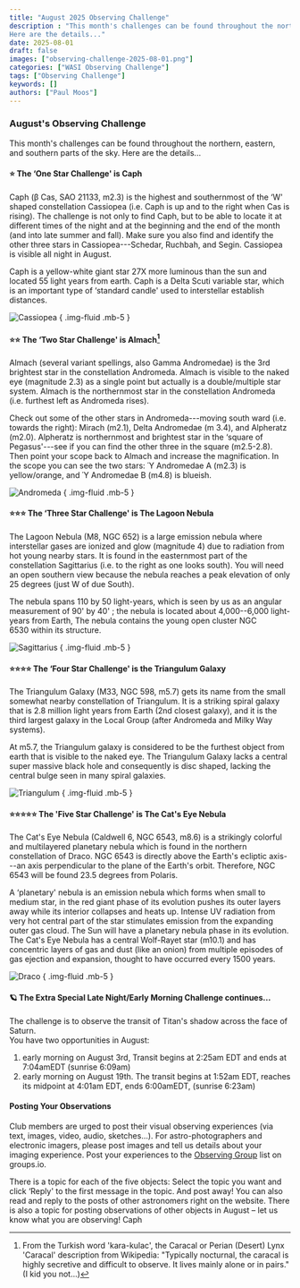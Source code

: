 ```yaml
---
title: "August 2025 Observing Challenge"
description : "This month's challenges can be found throughout the northern, eastern, and southern parts of the sky.
Here are the details..."
date: 2025-08-01
draft: false
images: ["observing-challenge-2025-08-01.png"]
categories: ["WASI Observing Challenge"]
tags: ["Observing Challenge"]
keywords: []
authors: ["Paul Moos"]
---
```



### August's Observing Challenge

This month's challenges can be found throughout the northern, eastern, and southern parts of the sky.
Here are the details...

#### ⭐ The ‘One Star Challenge' is Caph

Caph (β Cas, SAO 21133, m2.3) is the highest and southernmost of the ‘W' shaped
constellation Cassiopea (i.e. Caph is up and to the right when Cas is rising).
The challenge is not only to find Caph, but to be able to locate it at different
times of the night and at the beginning and the end of the month (and into late
summer and fall). Make sure you also find and identify the other three stars in
Cassiopea---Schedar, Ruchbah, and Segin. Cassiopea is visible all night in
August.

Caph is a yellow-white giant star 27X more luminous than the sun and located 55
light years from earth. Caph is a Delta Scuti variable star, which is an
important type of ‘standard candle' used to interstellar establish distances.

![Cassiopea](Cas-large.svg)
{ .img-fluid .mb-5 }

#### ⭐⭐ The ‘Two Star Challenge' is Almach[^1]

Almach (several variant spellings, also Gamma Andromedae) is the 3rd brightest
star in the constellation Andromeda. Almach is visible to the naked eye
(magnitude 2.3) as a single point but actually is a double/multiple star system.
Almach is the northernmost star in the constellation Andromeda (i.e. furthest
left as Andromeda rises).

Check out some of the other stars in Andromeda---moving south ward (i.e. towards
the right): Mirach (m2.1), Delta Andromedae (m 3.4), and Alpheratz (m2.0).
Alpheratz is northernmost and brightest star in the ‘square of Pegasus'---see if
you can find the other three in the square (m2.5-2.8). Then point your scope
back to Almach and increase the magnification. In the scope you can see the two
stars: Ύ Andromedae A (m2.3) is yellow/orange, and Ύ Andromedae B (m4.8) is
blueish.

![Andromeda](And-large.svg)
{ .img-fluid .mb-5 }

#### ⭐⭐⭐ The ‘Three Star Challenge' is The Lagoon Nebula

The Lagoon Nebula (M8, NGC 652) is a large emission nebula where interstellar
gases are ionized and glow (magnitude 4) due to radiation from hot young nearby
stars. It is found in the easternmost part of the constellation Sagittarius
(i.e. to the right as one looks south). You will need an open southern view
because the nebula reaches a peak elevation of only 25 degrees (just W of due
South).

The nebula spans 110 by 50 light-years, which is seen by us as an angular
measurement of 90' by 40' ; the nebula is located about
4,000--6,000 light-years from Earth, The nebula contains the young open
cluster NGC 6530 within its structure.

![Sagittarius](sgr-large.svg)
{ .img-fluid .mb-5 }

#### ⭐⭐⭐⭐ The ‘Four Star Challenge' is the Triangulum Galaxy

The Triangulum Galaxy (M33, NGC 598, m5.7) gets its name from the small
somewhat nearby constellation of Triangulum. It is a striking spiral galaxy
that is 2.8 million light years from Earth (2nd closest galaxy), and it is the
third largest galaxy in the Local Group (after Andromeda and Milky Way
systems).

At m5.7, the Triangulum galaxy is considered to be the furthest object from
earth that is visible to the naked eye. The Triangulum Galaxy lacks a central
super massive black hole and consequently is disc shaped, lacking the central
bulge seen in many spiral galaxies.

![Triangulum](Tri-large.svg)
{ .img-fluid .mb-5 }

#### ⭐⭐⭐⭐⭐ The 'Five Star Challenge' is The Cat's Eye Nebula

The Cat's Eye Nebula (Caldwell 6, NGC 6543, m8.6) is a strikingly colorful and
multilayered planetary nebula which is found in the northern constellation of
Draco. NGC 6543 is directly above the Earth's ecliptic axis---an axis
perpendicular to the plane of the Earth's orbit.  Therefore, NGC 6543 will be
found 23.5 degrees from Polaris.

A ‘planetary' nebula is an emission nebula which forms when small to medium
star, in the red giant phase of its evolution pushes its outer layers away while
its interior collapses and heats up. Intense UV radiation from very hot central
part of the star stimulates emission from the expanding outer gas cloud.  The
Sun will have a planetary nebula phase in its evolution. The Cat's Eye Nebula
has a central Wolf-Rayet star (m10.1) and has concentric layers of gas and dust
(like an onion) from multiple episodes of gas ejection and expansion, thought to
have occurred every 1500 years.

![Draco](Dra-large.svg)
{ .img-fluid .mb-5 }

#### 🪐 The Extra Special Late Night/Early Morning Challenge continues...

The challenge is to observe the transit of Titan's shadow across the face of Saturn.  
You have two opportunities in August:

1. early morning on August 3rd, Transit begins at 2:25am EDT and ends at
   7:04amEDT (sunrise 6:09am)
2. early morning on August 19th.  The transit begins at 1:52am EDT, reaches its
   midpoint at 4:01am EDT, ends 6:00amEDT, (sunrise 6:23am)

#### Posting Your Observations

Club members are urged to post their visual observing experiences (via text,
images, video, audio, sketches…). For astro-photographers and electronic
imagers, please post images and tell us details about your imaging experience.
Post your experiences to the
[Observing Group](https://westminsterastro.groups.io/g/Observing/topics) list
on groups.io.

There is a topic for each of the five objects: Select the topic you want and
click ‘Reply' to the first message in the topic. And post away! You can also
read and reply to the posts of other astronomers right on the website. There is
also a topic for posting observations of other objects in August – let us know
what you are observing!
Caph

[^1]: From the Turkish word 'kara-kulac', the Caracal or Perian (Desert) Lynx 'Caracal' description from Wikipedia: "Typically nocturnal, the caracal is highly secretive and difficult to observe. It lives mainly alone or in pairs." (I kid you not...)
